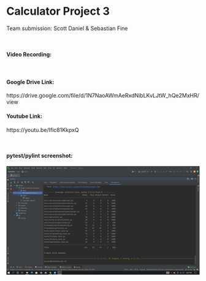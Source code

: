 # Calculator Project 3

Team submission: 
Scott Daniel & Sebastian Fine

<br><h4>Video Recording: </h4>
<br>
<h4> Google Drive Link: </h4>
https://drive.google.com/file/d/1N7NaoAWmAeRxdNibLKvLJtW_hQe2MxHR/view
<br>
<h4> Youtube Link: </h4>
https://youtu.be/Ific81KkpxQ

<br><h4> pytest/pylint screenshot: </h4> 
![pytest-screenshot-2.png](https://github.com/Laughing-Bulls/Calculator/blob/SD-dev/pytest-screenshot-2.png)
  

